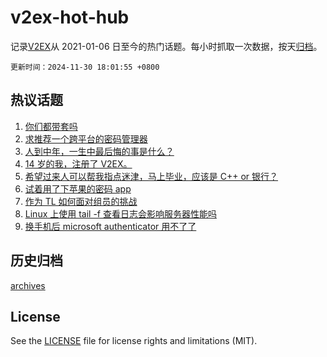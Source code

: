 # v2ex-hot-hub

 记录[V2EX](https://www.v2ex.com/)从 2021-01-06 日至今的热门话题。每小时抓取一次数据，按天[归档](archives)。

`更新时间：2024-11-30 18:01:55 +0800`

## 热议话题

1. [你们都带套吗](https://www.v2ex.com/t/1093904)
1. [求推荐一个跨平台的密码管理器](https://www.v2ex.com/t/1093833)
1. [人到中年，一生中最后悔的事是什么？](https://www.v2ex.com/t/1093815)
1. [14 岁的我，注册了 V2EX。](https://www.v2ex.com/t/1093834)
1. [希望过来人可以帮我指点迷津，马上毕业，应该是 C++ or 银行？](https://www.v2ex.com/t/1093913)
1. [试着用了下苹果的密码 app](https://www.v2ex.com/t/1093822)
1. [作为 TL 如何面对组员的挑战](https://www.v2ex.com/t/1093802)
1. [Linux 上使用 tail -f 查看日志会影响服务器性能吗](https://www.v2ex.com/t/1093874)
1. [换手机后 microsoft authenticator 用不了了](https://www.v2ex.com/t/1093878)

## 历史归档

[archives](archives)

## License

See the [LICENSE](LICENSE) file for license rights and limitations (MIT).
